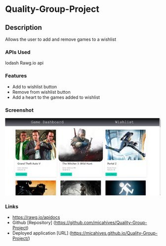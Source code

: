 # Quality-Group-Project

## Description
Allows the user to add and remove games to a wishlist
### APIs Used
lodash
Rawg.io api
### Features
* Add to wishlist button
* Remove from wishlist button
* Add a heart to the games added to wishlist
### Screenshot
![](images/Screenshot%202023-10-25%20153932.png)
### Links
* https://rawg.io/apidocs
* Github [Repository] (https://github.com/micahives/Quality-Group-Project)
* Deployed application [URL] (https://micahives.github.io/Quality-Group-Project/)

